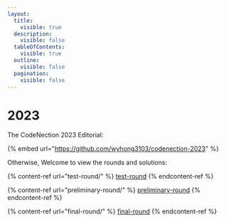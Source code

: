 ```yaml
---
layout:
  title:
    visible: true
  description:
    visible: false
  tableOfContents:
    visible: true
  outline:
    visible: false
  pagination:
    visible: false
---
```


# 2023

The CodeNection 2023 Editorial:

{% embed url="https://github.com/wyhong3103/codenection-2023" %}

Otherwise, Welcome to view the rounds and solutions:

{% content-ref url="test-round/" %}
[test-round](test-round/)
{% endcontent-ref %}

{% content-ref url="preliminary-round/" %}
[preliminary-round](preliminary-round/)
{% endcontent-ref %}

{% content-ref url="final-round/" %}
[final-round](final-round/)
{% endcontent-ref %}

